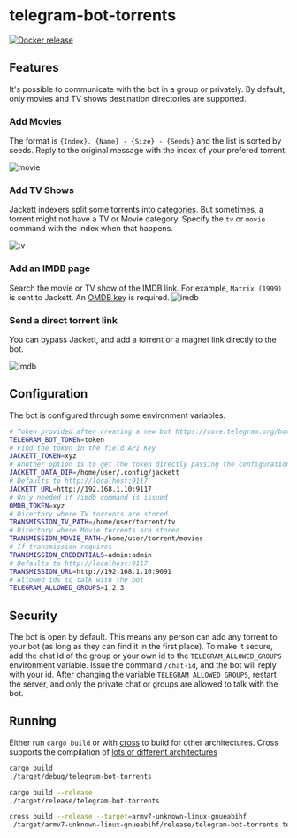 # telegram-bot-torrents

[![Docker release](https://img.shields.io/docker/v/gjhenrique/telegram-bot-torrents?color=blue&label=Docker%20Hub&sort=semver)](https://hub.docker.com/repository/docker/gjhenrique/telegram-bot-torrents)


## Features

It's possible to communicate with the bot in a group or privately.
By default, only movies and TV shows destination directories are supported.

### Add Movies
The format is `{Index}. {Name} - {Size} - {Seeds}` and the list is sorted by seeds.
Reply to the original message with the index of your prefered torrent.

![movie](./doc/movie-search.png)

### Add TV Shows
Jackett indexers split some torrents into [categories](https://github.com/Jackett/Jackett/wiki/Jackett-Categories).
But sometimes, a torrent might not have a TV or Movie category.
Specify the `tv` or `movie` command with the index when that happens.

![tv](./doc/tv-search.png)

### Add an IMDB page
Search the movie or TV show of the IMDB link. For example, `Matrix (1999)` is sent to Jackett.
An [OMDB key](http://www.omdbapi.com/apikey.aspx) is required.
![imdb](./doc/movie-imdb.png)

### Send a direct torrent link

You can bypass Jackett, and add a torrent or a magnet link directly to the bot.

![imdb](./doc/manual-torrent.png)

## Configuration
The bot is configured through some environment variables.

``` bash
# Token provided after creating a new bot https://core.telegram.org/bots#creating-a-new-bot
TELEGRAM_BOT_TOKEN=token
# Find the token in the field API Key
JACKETT_TOKEN=xyz
# Another option is to get the token directly passing the configuration folder
JACKETT_DATA_DIR=/home/user/.config/jackett
# Defaults to http://localhost:9117
JACKETT_URL=http://192.168.1.10:9117
# Only needed if /imdb command is issued
OMDB_TOKEN=xyz
# Directory where TV torrents are stored
TRANSMISSION_TV_PATH=/home/user/torrent/tv
# Directory where Movie torrents are stored
TRANSMISSION_MOVIE_PATH=/home/user/torrent/movies
# If transmission requires
TRANSMISSION_CREDENTIALS=admin:admin
# Defaults to http://localhost:9117
TRANSMISSION_URL=http://192.168.1.10:9091
# Allowed ids to talk with the bot
TELEGRAM_ALLOWED_GROUPS=1,2,3
```


## Security
The bot is open by default. This means any person can add any torrent to your bot (as long as they can find it in the first place).
To make it secure, add the chat id of the group or your own id to the  `TELEGRAM_ALLOWED_GROUPS` environment variable.
Issue the command `/chat-id`, and the bot will reply with your id.
After changing the variable `TELEGRAM_ALLOWED_GROUPS`, restart the server, and only the private chat or groups are allowed to talk with the bot.

## Running
Either run `cargo build` or with [cross](https://github.com/rust-embedded/cross) to build for other architectures.
Cross supports the compilation of [lots of different architectures](https://github.com/rust-embedded/cross#supported-targets)

``` bash
cargo build
./target/debug/telegram-bot-torrents

cargo build --release
./target/release/telegram-bot-torrents

cross build --release --target=armv7-unknown-linux-gnueabihf
./target/armv7-unknown-linux-gnueabihf/release/telegram-bot-torrents telegram-bot-torrents.linux.armv7
```
